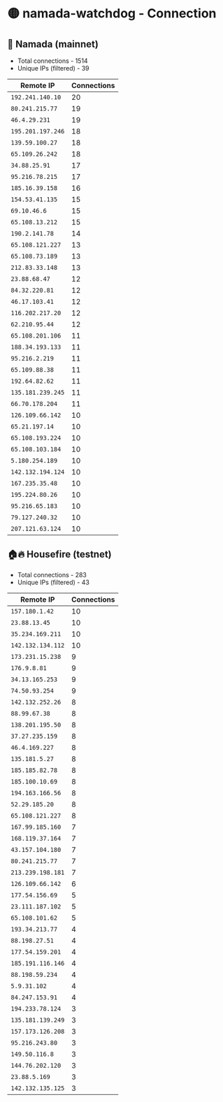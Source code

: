 # 🟡 namada-watchdog - Connection

## 🚀 Namada (mainnet)
- Total connections - 1514
- Unique IPs (filtered) - 39

| Remote IP | Connections |
|-----------|-------------|
| `192.241.140.10` | 20 |
| `80.241.215.77` | 19 |
| `46.4.29.231` | 19 |
| `195.201.197.246` | 18 |
| `139.59.100.27` | 18 |
| `65.109.26.242` | 18 |
| `34.88.25.91` | 17 |
| `95.216.78.215` | 17 |
| `185.16.39.158` | 16 |
| `154.53.41.135` | 15 |
| `69.10.46.6` | 15 |
| `65.108.13.212` | 15 |
| `190.2.141.78` | 14 |
| `65.108.121.227` | 13 |
| `65.108.73.189` | 13 |
| `212.83.33.148` | 13 |
| `23.88.68.47` | 12 |
| `84.32.220.81` | 12 |
| `46.17.103.41` | 12 |
| `116.202.217.20` | 12 |
| `62.210.95.44` | 12 |
| `65.108.201.106` | 11 |
| `188.34.193.133` | 11 |
| `95.216.2.219` | 11 |
| `65.109.88.38` | 11 |
| `192.64.82.62` | 11 |
| `135.181.239.245` | 11 |
| `66.70.178.204` | 11 |
| `126.109.66.142` | 10 |
| `65.21.197.14` | 10 |
| `65.108.193.224` | 10 |
| `65.108.103.184` | 10 |
| `5.180.254.189` | 10 |
| `142.132.194.124` | 10 |
| `167.235.35.48` | 10 |
| `195.224.80.26` | 10 |
| `95.216.65.183` | 10 |
| `79.127.240.32` | 10 |
| `207.121.63.124` | 10 |

## 🏠🔥 Housefire (testnet)

- Total connections - 283
- Unique IPs (filtered) - 43

| Remote IP | Connections |
|-----------|-------------|
| `157.180.1.42` | 10 |
| `23.88.13.45` | 10 |
| `35.234.169.211` | 10 |
| `142.132.134.112` | 10 |
| `173.231.15.238` | 9 |
| `176.9.8.81` | 9 |
| `34.13.165.253` | 9 |
| `74.50.93.254` | 9 |
| `142.132.252.26` | 8 |
| `88.99.67.38` | 8 |
| `138.201.195.50` | 8 |
| `37.27.235.159` | 8 |
| `46.4.169.227` | 8 |
| `135.181.5.27` | 8 |
| `185.185.82.78` | 8 |
| `185.100.10.69` | 8 |
| `194.163.166.56` | 8 |
| `52.29.185.20` | 8 |
| `65.108.121.227` | 8 |
| `167.99.185.160` | 7 |
| `168.119.37.164` | 7 |
| `43.157.104.180` | 7 |
| `80.241.215.77` | 7 |
| `213.239.198.181` | 7 |
| `126.109.66.142` | 6 |
| `177.54.156.69` | 5 |
| `23.111.187.102` | 5 |
| `65.108.101.62` | 5 |
| `193.34.213.77` | 4 |
| `88.198.27.51` | 4 |
| `177.54.159.201` | 4 |
| `185.191.116.146` | 4 |
| `88.198.59.234` | 4 |
| `5.9.31.102` | 4 |
| `84.247.153.91` | 4 |
| `194.233.78.124` | 3 |
| `135.181.139.249` | 3 |
| `157.173.126.208` | 3 |
| `95.216.243.80` | 3 |
| `149.50.116.8` | 3 |
| `144.76.202.120` | 3 |
| `23.88.5.169` | 3 |
| `142.132.135.125` | 3 |

